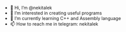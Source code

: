 - 👋 Hi, I’m @nekitalek
- 👀 I’m interested in creating useful programs
- 🌱 I’m currently learning C++ and Assembly language
- 📫 How to reach me in telegram: nekitalek

<!---
nekitalek/nekitalek is a ✨ special ✨ repository because its `README.md` (this file) appears on your GitHub profile.
You can click the Preview link to take a look at your changes.
--->
